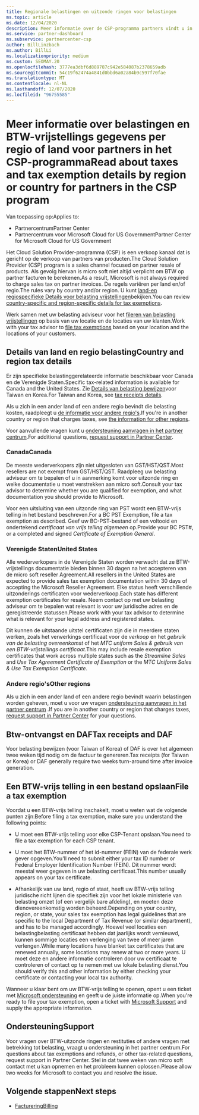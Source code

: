 ```yaml
---
title: Regionale belastingen en uitzonde ringen voor belastingen
ms.topic: article
ms.date: 12/04/2020
description: Meer informatie over de CSP-programma partners vindt u in het gedeelte over belasting verantwoordelijkheden per regio, het indienen van belasting vrijstellingen voor CSP-verkoop en het verkrijgen van ondersteuning voor belasting vragen.
ms.service: partner-dashboard
ms.subservice: partnercenter-csp
author: BillLinzbach
ms.author: BillLi
ms.localizationpriority: medium
ms.custom: SEOMAY.20
ms.openlocfilehash: 3777ea3dbf6d889787c942e584087b2378659adb
ms.sourcegitcommit: 54c19f62474a4841d0bbd6a02a84b9c597f70fae
ms.translationtype: MT
ms.contentlocale: nl-NL
ms.lasthandoff: 12/07/2020
ms.locfileid: "96755585"
---
```

# <a name="read-about-taxes-and-tax-exemption-details-by-region-or-country-for-partners-in-the-csp-program"></a><span data-ttu-id="24ea3-103">Meer informatie over belastingen en BTW-vrijstellings gegevens per regio of land voor partners in het CSP-programma</span><span class="sxs-lookup"><span data-stu-id="24ea3-103">Read about taxes and tax exemption details by region or country for partners in the CSP program</span></span>

<span data-ttu-id="24ea3-104">Van toepassing op:</span><span class="sxs-lookup"><span data-stu-id="24ea3-104">Applies to:</span></span>

- <span data-ttu-id="24ea3-105">Partnercentrum</span><span class="sxs-lookup"><span data-stu-id="24ea3-105">Partner Center</span></span>
- <span data-ttu-id="24ea3-106">Partnercentrum voor Microsoft Cloud for US Government</span><span class="sxs-lookup"><span data-stu-id="24ea3-106">Partner Center for Microsoft Cloud for US Government</span></span>

<span data-ttu-id="24ea3-107">Het Cloud Solution Provider-programma (CSP) is een verkoop kanaal dat is gericht op de verkoop van partners van producten.</span><span class="sxs-lookup"><span data-stu-id="24ea3-107">The Cloud Solution Provider (CSP) program is a sales channel focused on partner resale of products.</span></span> <span data-ttu-id="24ea3-108">Als gevolg hiervan is micro soft niet altijd verplicht om BTW op partner facturen te berekenen.</span><span class="sxs-lookup"><span data-stu-id="24ea3-108">As a result, Microsoft is not always required to charge sales tax on partner invoices.</span></span> <span data-ttu-id="24ea3-109">De regels variëren per land en/of regio.</span><span class="sxs-lookup"><span data-stu-id="24ea3-109">The rules vary by country and/or region.</span></span> <span data-ttu-id="24ea3-110">U kunt [land-en regiospecifieke Details voor belasting vrijstellingen](#country-and-region-tax-details)bekijken.</span><span class="sxs-lookup"><span data-stu-id="24ea3-110">You can review [country-specific and region-specific details for tax exemptions](#country-and-region-tax-details).</span></span>

<span data-ttu-id="24ea3-111">Werk samen met uw belasting adviseur voor het [fileren van belasting vrijstellingen](#file-a-tax-exemption) op basis van uw locatie en de locaties van uw klanten.</span><span class="sxs-lookup"><span data-stu-id="24ea3-111">Work with your tax advisor to [file tax exemptions](#file-a-tax-exemption) based on your location and the locations of your customers.</span></span>

## <a name="country-and-region-tax-details"></a><span data-ttu-id="24ea3-112">Details van land en regio belasting</span><span class="sxs-lookup"><span data-stu-id="24ea3-112">Country and region tax details</span></span>

<span data-ttu-id="24ea3-113">Er zijn specifieke belastinggerelateerde informatie beschikbaar voor Canada en de Verenigde Staten.</span><span class="sxs-lookup"><span data-stu-id="24ea3-113">Specific tax-related information is available for Canada and the United States.</span></span> <span data-ttu-id="24ea3-114">Zie [Details van belasting bewijzen](#tax-receipts-and-daf)voor Taiwan en Korea.</span><span class="sxs-lookup"><span data-stu-id="24ea3-114">For Taiwan and Korea, see [tax receipts details](#tax-receipts-and-daf).</span></span>

<span data-ttu-id="24ea3-115">Als u zich in een ander land of een andere regio bevindt die belasting kosten, raadpleegt u [de informatie voor andere regio's](#other-regions).</span><span class="sxs-lookup"><span data-stu-id="24ea3-115">If you're in another country or region that charges taxes, see [the information for other regions](#other-regions).</span></span>

<span data-ttu-id="24ea3-116">Voor aanvullende vragen kunt u [ondersteuning aanvragen in het partner centrum](#support).</span><span class="sxs-lookup"><span data-stu-id="24ea3-116">For additional questions, [request support in Partner Center](#support).</span></span>

### <a name="canada"></a><span data-ttu-id="24ea3-117">Canada</span><span class="sxs-lookup"><span data-stu-id="24ea3-117">Canada</span></span>

<span data-ttu-id="24ea3-118">De meeste wederverkopers zijn niet uitgesloten van GST/HST/QST.</span><span class="sxs-lookup"><span data-stu-id="24ea3-118">Most resellers are not exempt from GST/HST/QST.</span></span> <span data-ttu-id="24ea3-119">Raadpleeg uw belasting adviseur om te bepalen of u in aanmerking komt voor uitzonde ring en welke documentatie u moet verstrekken aan micro soft.</span><span class="sxs-lookup"><span data-stu-id="24ea3-119">Consult your tax advisor to determine whether you are qualified for exemption, and what documentation you should provide to Microsoft.</span></span>

<span data-ttu-id="24ea3-120">Voor een uitsluiting van een uitzonde ring van PST wordt een BTW-vrijs telling in het bestand beschreven.</span><span class="sxs-lookup"><span data-stu-id="24ea3-120">For a BC PST Exemption, file a tax exemption as described.</span></span> <span data-ttu-id="24ea3-121">Geef uw BC-PST-bestand of een voltooid en ondertekend *certificaat van vrijs telling algemeen* op.</span><span class="sxs-lookup"><span data-stu-id="24ea3-121">Provide your BC PST#, or a completed and signed *Certificate of Exemption General*.</span></span>

### <a name="united-states"></a><span data-ttu-id="24ea3-122">Verenigde Staten</span><span class="sxs-lookup"><span data-stu-id="24ea3-122">United States</span></span>

<span data-ttu-id="24ea3-123">Alle wederverkopers in de Verenigde Staten worden verwacht dat ze BTW-vrijstellings documentatie bieden binnen 30 dagen na het accepteren van de micro soft reseller Agreement.</span><span class="sxs-lookup"><span data-stu-id="24ea3-123">All resellers in the United States are expected to provide sales tax exemption documentation within 30 days of accepting the Microsoft Reseller Agreement.</span></span> <span data-ttu-id="24ea3-124">Elke status heeft verschillende uitzonderings certificaten voor wederverkoop.</span><span class="sxs-lookup"><span data-stu-id="24ea3-124">Each state has different exemption certificates for resale.</span></span> <span data-ttu-id="24ea3-125">Neem contact op met uw belasting adviseur om te bepalen wat relevant is voor uw juridische adres en de geregistreerde statussen.</span><span class="sxs-lookup"><span data-stu-id="24ea3-125">Please work with your tax advisor to determine what is relevant for your legal address and registered states.</span></span>

<span data-ttu-id="24ea3-126">Dit kunnen de uitstaande uitstel certificaten zijn die in meerdere staten werken, zoals het verwerkings certificaat voor de *verkoop* en het *gebruik van de belasting overeenkomst* of het *MTC uniform Sales & gebruik van een BTW-vrijstellings certificaat*.</span><span class="sxs-lookup"><span data-stu-id="24ea3-126">This may include resale exemption certificates that work across multiple states such as the *Streamline Sales* and *Use Tax Agreement Certificate of Exemption* or the *MTC Uniform Sales & Use Tax Exemption Certificate*.</span></span>

### <a name="other-regions"></a><span data-ttu-id="24ea3-127">Andere regio's</span><span class="sxs-lookup"><span data-stu-id="24ea3-127">Other regions</span></span>

<span data-ttu-id="24ea3-128">Als u zich in een ander land of een andere regio bevindt waarin belastingen worden geheven, moet u voor uw vragen [ondersteuning aanvragen in het partner centrum](#support) .</span><span class="sxs-lookup"><span data-stu-id="24ea3-128">If you are in another country or region that charges taxes, [request support in Partner Center](#support) for your questions.</span></span>

## <a name="tax-receipts-and-daf"></a><span data-ttu-id="24ea3-129">Btw-ontvangst en DAF</span><span class="sxs-lookup"><span data-stu-id="24ea3-129">Tax receipts and DAF</span></span>

<span data-ttu-id="24ea3-130">Voor belasting bewijzen (voor Taiwan of Korea) of DAF is over het algemeen twee weken tijd nodig om de factuur te genereren.</span><span class="sxs-lookup"><span data-stu-id="24ea3-130">Tax receipts (for Taiwan or Korea) or DAF generally require two weeks turn-around time after invoice generation.</span></span>

## <a name="file-a-tax-exemption"></a><span data-ttu-id="24ea3-131">Een BTW-vrijs telling in een bestand opslaan</span><span class="sxs-lookup"><span data-stu-id="24ea3-131">File a tax exemption</span></span>

<span data-ttu-id="24ea3-132">Voordat u een BTW-vrijs telling inschakelt, moet u weten wat de volgende punten zijn:</span><span class="sxs-lookup"><span data-stu-id="24ea3-132">Before filing a tax exemption, make sure you understand the following points:</span></span>

- <span data-ttu-id="24ea3-133">U moet een BTW-vrijs telling voor elke CSP-Tenant opslaan.</span><span class="sxs-lookup"><span data-stu-id="24ea3-133">You need to file a tax exemption for each CSP tenant.</span></span>

- <span data-ttu-id="24ea3-134">U moet het BTW-nummer of het id-nummer (FEIN) van de federale werk gever opgeven.</span><span class="sxs-lookup"><span data-stu-id="24ea3-134">You'll need to submit either your tax ID number or Federal Employer Identification Number (FEIN).</span></span> <span data-ttu-id="24ea3-135">Dit nummer wordt meestal weer gegeven in uw belasting certificaat.</span><span class="sxs-lookup"><span data-stu-id="24ea3-135">This number usually appears on your tax certificate.</span></span>

- <span data-ttu-id="24ea3-136">Afhankelijk van uw land, regio of staat, heeft uw BTW-vrijs telling juridische richt lijnen die specifiek zijn voor het lokale ministerie van belasting omzet (of een vergelijk bare afdeling), en moeten deze dienovereenkomstig worden beheerd.</span><span class="sxs-lookup"><span data-stu-id="24ea3-136">Depending on your country, region, or state, your sales tax exemption has legal guidelines that are specific to the local Department of Tax Revenue (or similar department), and has to be managed accordingly.</span></span> <span data-ttu-id="24ea3-137">Hoewel veel locaties een belastingbelasting certificaat hebben dat jaarlijks wordt vernieuwd, kunnen sommige locaties een verlenging van twee of meer jaren verlengen.</span><span class="sxs-lookup"><span data-stu-id="24ea3-137">While many locations have blanket tax certificates that are renewed annually, some locations may renew at two or more years.</span></span> <span data-ttu-id="24ea3-138">U moet deze en andere informatie controleren door uw certificaat te controleren of contact op te nemen met uw lokale belasting dienst.</span><span class="sxs-lookup"><span data-stu-id="24ea3-138">You should verify this and other information by either checking your certificate or contacting your local tax authority.</span></span>

<span data-ttu-id="24ea3-139">Wanneer u klaar bent om uw BTW-vrijs telling te openen, opent u een ticket met [Microsoft ondersteuning](https://partner.microsoft.com/dashboard/support/csp/servicerequests/create?stage=2&topicid=92930319-ced6-c18b-d7a6-d62b22d60aa5) en geeft u de juiste informatie op.</span><span class="sxs-lookup"><span data-stu-id="24ea3-139">When you're ready to file your tax exemption, open a ticket with [Microsoft Support](https://partner.microsoft.com/dashboard/support/csp/servicerequests/create?stage=2&topicid=92930319-ced6-c18b-d7a6-d62b22d60aa5) and supply the appropriate information.</span></span>

## <a name="support"></a><span data-ttu-id="24ea3-140">Ondersteuning</span><span class="sxs-lookup"><span data-stu-id="24ea3-140">Support</span></span>

<span data-ttu-id="24ea3-141">Voor vragen over BTW-uitzonde ringen en restituties of andere vragen met betrekking tot belasting, vraagt u ondersteuning in het partner centrum.</span><span class="sxs-lookup"><span data-stu-id="24ea3-141">For questions about tax exemptions and refunds, or other tax-related questions, request support in Partner Center.</span></span> <span data-ttu-id="24ea3-142">Stel in dat twee weken van micro soft contact met u kan opnemen en het probleem kunnen oplossen.</span><span class="sxs-lookup"><span data-stu-id="24ea3-142">Please allow two weeks for Microsoft to contact you and resolve the issue.</span></span>

## <a name="next-steps"></a><span data-ttu-id="24ea3-143">Volgende stappen</span><span class="sxs-lookup"><span data-stu-id="24ea3-143">Next steps</span></span>

- [<span data-ttu-id="24ea3-144">Facturering</span><span class="sxs-lookup"><span data-stu-id="24ea3-144">Billing</span></span>](billing.md)
